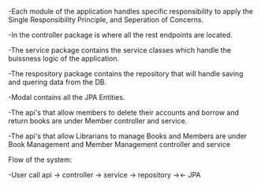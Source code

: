 -Each module of the application handles specific responsibility to apply the Single Responsibility Principle, and Seperation of Concerns.

-In the controller package is where all the rest endpoints are located.

-The service package contains the service classes which handle the buissness logic of the application.

-The respository package contains the repository that will handle saving and quering data from the DB.

-Modal contains all the JPA Entities.

-The api's that allow members to delete their accounts and borrow and return books are under Member controller and service.

-The api's that allow Librarians to manage Books and Members are under Book Management and Member Management controller and service

Flow of the system:

-User call api -> controller -> service -> repository -><- JPA 

